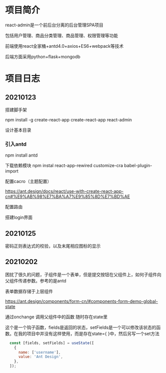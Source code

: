 # 项目简介

react-admin是一个前后台分离的后台管理SPA项目

包括用户管理、商品分类管理、商品管理、权限管理等功能

前端使用react全家桶+antd4.0+axios+ES6+webpack等技术

后端方面采用python+flask+mongodb





# 项目日志

## 20210123

搭建脚手架

npm install -g create-react-app 
create-react-app react-admin

设计基本目录

### 引入antd

npm install antd

下载依赖模块 npm instal react-app-rewired customize-cra babel-plugin-import

配置cacro（主题配置）

https://ant.design/docs/react/use-with-create-react-app-cn#%E9%AB%98%E7%BA%A7%E9%85%8D%E7%BD%AE

配置路由

<BrowserRouter>

搭建login界面

## 20210125

密码正则表达式的校验，以及末尾相应图标的显示

 ## 20210202

困扰了很久的问题，子组件是一个表单，但是提交按钮在父组件上，如何子组件向父组件传递参数。参考的是antd

表单数据存储于上层组件

https://ant.design/components/form-cn/#components-form-demo-global-state

通过onchange 调用父组件中的函数 随时存在state里

这个是一个钩子函数，fields是返回的状态，setFields是一个可以修改该状态的函数。在我的项目中并没有这样使用，而是存在state={ }中，然后另写一个set方法

```jsx
  const [fields, setFields] = useState([
    {
      name: ['username'],
      value: 'Ant Design',
    },
  ]);
```